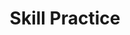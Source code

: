 ---
title: Skill Practice

source:
- title: Common Core Basics
  subject: Social Studies
  chapter: 
  toc_type: Lesson Review
  toc_number: 
  pages: 

questions:
  - number: 1
    text: >
      Which phrase best summarizes US economic performance over the past century?
    choice:
      - option: A
        text: mostly uncontrolled inflation
      - option: B
        text: mostly economic growth
      - option: C
        text: mostly massive unemployment
      - option: D
        text: mostly declines in gross domestic product
    answer:
      - option: B
        text: >
          The long-term trend for the US economy has been one of growth.
  - number: 2
    text: >
      "US Unemployment Rate Drops to 5 Percent of Labor Force." What does this headline say about the US economy?
    choice:
      - option: A
        text: It has achieved full employment.
      - option: B
        text: It has entered a cycle of contraction.
      - option: C
        text: It should expect an increase in inflation.
      - option: D
        text: It has no frictional unemployment.
    answer:
      - option: A
        text: >
          Full employment is defined as the point when the unemployment rate is 5 percent.
        
layout: cc_review
---